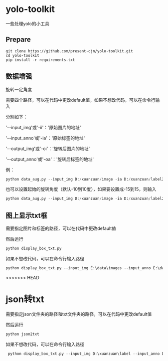 # yolo-toolkit
一些处理yolo的小工具

## Prepare

```shell
git clone https://github.com/present-cjn/yolo-toolkit.git
cd yolo-toolkit
pip install -r requirements.txt
```

## 数据增强
旋转一定角度

需要四个路径，可以在代码中更改default值，如果不想改代码，可以在命令行输入

分别如下：

'--input_img'或'-ii'：'原始图片的地址'

'--input_anno'或'-ia'：'原始标签的地址'

'--output_img'或'-oi'：'旋转后图片的地址'

'--output_anno'或'-oa'：'旋转后标签的地址'

例：
```python
python data_aug.py --input_img D:/xuanzuan/image -ia D:/xuanzuan/label2 -oi D:/xuanzuan/out_image -oa D:/xuanzuan/out_label
```
也可以设置起始的旋转角度（默认-10到10度），如果要设置成-15到15，则输入
```python
python data_aug.py --input_img D:/xuanzuan/image -ia D:/xuanzuan/label2 -oi D:/xuanzuan/out_image -oa D:/xuanzuan/out_label --min_angle -15 --max_angle 15
```

## 图上显示txt框
需要指定图片和标签的路径，可以在代码中更改default值

然后运行
```python
python display_box_txt.py
```
如果不想改代码，可以在命令行输入路径
```python
python display_box_txt.py --input_img E:\data\images --input_anno E:\data\labels
```
<<<<<<< HEAD

# json转txt
需要指定json文件夹的路径和txt文件夹的路径，可以在代码中更改default值

然后运行
```python
python json2txt
```
如果不想改代码，可以在命令行输入路径
```python
 python display_box_txt.py --input_img D:\xuanzuan\label --input_anno D:\xuanzuan\label2    
```
